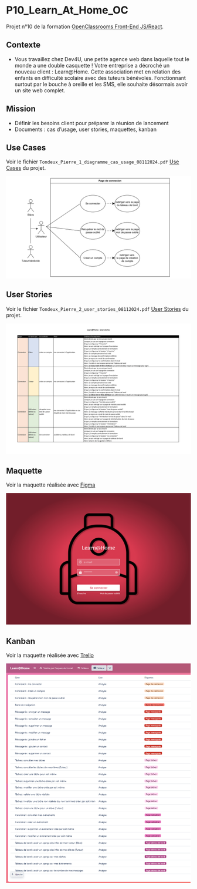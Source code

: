 # P10_Learn_At_Home_OC

Projet n°10 de la formation [OpenClassrooms Front-End JS/React](https://openclassrooms.com/fr/paths/877-developpeur-dapplication-javascript-react).

## Contexte

-  Vous travaillez chez Dev4U, une petite agence web dans laquelle tout le monde a une double casquette !
   Votre entreprise a décroché un nouveau client : Learn@Home.
   Cette association met en relation des enfants en difficulté scolaire avec des tuteurs bénévoles.
   Fonctionnant surtout par le bouche à oreille et les SMS, elle souhaite désormais avoir un site web complet.

## Mission

- Définir les besoins client pour préparer la réunion de lancement
- Documents : cas d’usage, user stories, maquettes, kanban

## Use Cases

Voir le fichier `Tondeux_Pierre_1_diagramme_cas_usage_08112024.pdf` [Use Cases](livrables/Tondeux_Pierre_1_diagramme_cas_usage_08112024.pdf) du projet.

![Use Cases](assets/diagramme_cas_usage/Tondeux_Pierre_1_diagramme_cas_usage_08112024-1.png)

## User Stories

Voir le fichier `Tondeux_Pierre_2_user_stories_08112024.pdf` [User Stories](livrables/Tondeux_Pierre_2_user_stories_08112024.pdf) du projet.

![User Stories](assets/user_stories/Tondeux_Pierre_2_user_stories_08112024-1.png)

## Maquette

Voir la maquette réalisée avec [Figma](https://www.figma.com/design/ZwSigWkx8lueDkLNK3hi5G/P10-Learn%40Home?m=auto&t=HkBVLiYE6bzr6fSy-1)

![Maquette Figma](assets/maquettes/Tondeux_Pierre_3_maquettes_08112024-01.png)

## Kanban

Voir la maquette réalisée avec [Trello](https://trello.com/invite/b/672dece6d43d4a143c35600a/ATTI35ba25441d507ef1d3f226e3ddca0803C2E626AA/learnhome)

![Kanban Trello](assets/kanban_trello/trelloTableurComplet.png)